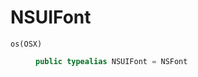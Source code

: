# NSUIFont

<dl>
<dt><code>os(OSX)</code></dt>
<dd>

``` swift
public typealias NSUIFont = NSFont
```

</dd>
</dl>
